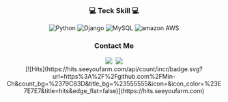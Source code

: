 
<div align=center>
<h3>💻 Teck Skill 💻</h3>
<p>
 <img alt="Python" src ="https://img.shields.io/badge/Python-3776AB.svg?&style=for-the-badge&logo=Python&logoColor=white"/>
 <img alt="Django" src ="https://img.shields.io/badge/Django-092E20.svg?&style=for-the-badge&logo=Django&logoColor=white"/>
 <img alt="MySQL" src ="https://img.shields.io/badge/MySQL-4479A1.svg?&style=for-the-badge&logo=MySQL&logoColor=white"/>
 <img alt="amazon AWS" src ="https://img.shields.io/badge/Amazon AWS-232F3E.svg?&style=for-the-badge&logo=Amazon AWS&logoColor=white"/>
</p>
</div>

<h3 align="center">Contact Me</h3>
<div align=center>
<a href="https://velog.io/@kim-hoontae"><img src="https://img.shields.io/badge/Tech%20Blog-11B48A?style=flat-square&logo=Vimeo&logoColor=white&link=https://velog.io/@woo0_hooo"/></a>&nbsp
<a href="mailto:gnsxo9@gmail.com"><img src="https://img.shields.io/badge/Gmail-d14836?style=flat-square&logo=Gmail&logoColor=white&link=viliketh1s98@naver.com"/></a>
</div>

<!--
**kim-hoontae/Hoontae** is a ✨ _special_ ✨ repository because its `README.md` (this file) appears on your GitHub profile.

Here are some ideas to get you started:

- 🔭 I’m currently working on ...
- 🌱 I’m currently learning ...
- 👯 I’m looking to collaborate on ...
- 🤔 I’m looking for help with ...
- 💬 Ask me about ...
- 📫 How to reach me: ...
- 😄 Pronouns: ...
- ⚡ Fun fact: ...
-->
<div align=center>
[![Hits](https://hits.seeyoufarm.com/api/count/incr/badge.svg?url=https%3A%2F%2Fgithub.com%2FMin-Ch&count_bg=%2379C83D&title_bg=%23555555&icon=&icon_color=%23E7E7E7&title=hits&edge_flat=false)](https://hits.seeyoufarm.com)
</div>
